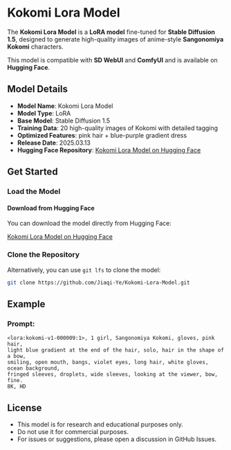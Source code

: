 # Kokomi Lora Model

The **Kokomi Lora Model** is a **LoRA model** fine-tuned for **Stable Diffusion 1.5**, designed to generate high-quality images of anime-style **Sangonomiya Kokomi** characters.

This model is compatible with **SD WebUI** and **ComfyUI** and is available on **Hugging Face**.

## Model Details

- **Model Name**: Kokomi Lora Model
- **Model Type**: LoRA
- **Base Model**: Stable Diffusion 1.5
- **Training Data**: 20 high-quality images of Kokomi with detailed tagging
- **Optimized Features**: pink hair + blue-purple gradient dress
- **Release Date**: 2025.03.13
- **Hugging Face Repository**: [Kokomi Lora Model on Hugging Face](https://huggingface.co/jye224/Kokomi)

## Get Started

### Load the Model

#### Download from Hugging Face

You can download the model directly from Hugging Face:

[Kokomi Lora Model on Hugging Face](https://huggingface.co/jye224/Kokomi)

### Clone the Repository

Alternatively, you can use `git lfs` to clone the model:
```bash
git clone https://github.com/Jiaqi-Ye/Kokomi-Lora-Model.git
```

## Example

### Prompt:

```text
<lora:kokomi-v1-000009:1>, 1 girl, Sangonomiya Kokomi, gloves, pink hair, 
light blue gradient at the end of the hair, solo, hair in the shape of a bow, 
smiling, open mouth, bangs, violet eyes, long hair, white gloves, ocean background, 
fringed sleeves, droplets, wide sleeves, looking at the viewer, bow, fine. 
8K, HD
```

## License

- This model is for research and educational purposes only.
- Do not use it for commercial purposes.
- For issues or suggestions, please open a discussion in GitHub Issues.

